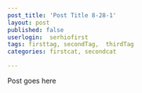 ```yaml
---
post_title: 'Post Title 8-28-1'
layout: post
published: false
userlogin:  serhiofirst
tags: firsttag, secondTag,  thirdTag
categories: firstcat, secondcat

---
```

Post goes here
